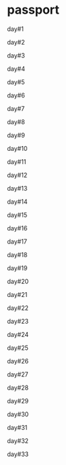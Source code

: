 # passport

day#1

day#2

day#3

day#4

day#5

day#6

day#7

day#8

day#9

day#10

day#11

day#12

day#13

day#14

day#15

day#16

day#17

day#18

day#19

day#20

day#21

day#22

day#23

day#24

day#25

day#26

day#27

day#28

day#29

day#30

day#31

day#32

day#33











